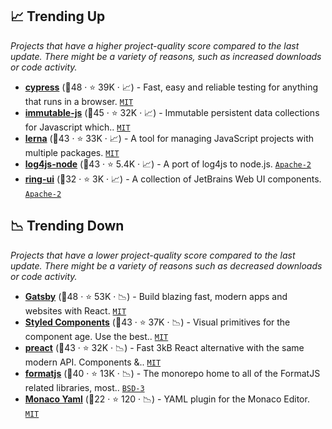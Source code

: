 ## 📈 Trending Up

_Projects that have a higher project-quality score compared to the last update. There might be a variety of reasons, such as increased downloads or code activity._

- <b><a href="https://github.com/cypress-io/cypress">cypress</a></b> (🥈48 ·  ⭐ 39K · 📈) - Fast, easy and reliable testing for anything that runs in a browser. <code><a href="http://bit.ly/34MBwT8">MIT</a></code>
- <b><a href="https://github.com/immutable-js/immutable-js">immutable-js</a></b> (🥇45 ·  ⭐ 32K · 📈) - Immutable persistent data collections for Javascript which.. <code><a href="http://bit.ly/34MBwT8">MIT</a></code>
- <b><a href="https://github.com/lerna/lerna">lerna</a></b> (🥈43 ·  ⭐ 33K · 📈) - A tool for managing JavaScript projects with multiple packages. <code><a href="http://bit.ly/34MBwT8">MIT</a></code>
- <b><a href="https://github.com/log4js-node/log4js-node">log4js-node</a></b> (🥉43 ·  ⭐ 5.4K · 📈) - A port of log4js to node.js. <code><a href="http://bit.ly/3nYMfla">Apache-2</a></code>
- <b><a href="https://github.com/JetBrains/ring-ui">ring-ui</a></b> (🥉32 ·  ⭐ 3K · 📈) - A collection of JetBrains Web UI components. <code><a href="http://bit.ly/3nYMfla">Apache-2</a></code>

## 📉 Trending Down

_Projects that have a lower project-quality score compared to the last update. There might be a variety of reasons such as decreased downloads or code activity._

- <b><a href="https://github.com/gatsbyjs/gatsby">Gatsby</a></b> (🥈48 ·  ⭐ 53K · 📉) - Build blazing fast, modern apps and websites with React. <code><a href="http://bit.ly/34MBwT8">MIT</a></code>
- <b><a href="https://github.com/styled-components/styled-components">Styled Components</a></b> (🥇43 ·  ⭐ 37K · 📉) - Visual primitives for the component age. Use the best.. <code><a href="http://bit.ly/34MBwT8">MIT</a></code>
- <b><a href="https://github.com/preactjs/preact">preact</a></b> (🥇43 ·  ⭐ 32K · 📉) - Fast 3kB React alternative with the same modern API. Components &.. <code><a href="http://bit.ly/34MBwT8">MIT</a></code>
- <b><a href="https://github.com/formatjs/formatjs">formatjs</a></b> (🥇40 ·  ⭐ 13K · 📉) - The monorepo home to all of the FormatJS related libraries, most.. <code><a href="http://bit.ly/3aKzpTv">BSD-3</a></code>
- <b><a href="https://github.com/remcohaszing/monaco-yaml">Monaco Yaml</a></b> (🥉22 ·  ⭐ 120 · 📉) - YAML plugin for the Monaco Editor. <code><a href="http://bit.ly/34MBwT8">MIT</a></code>


